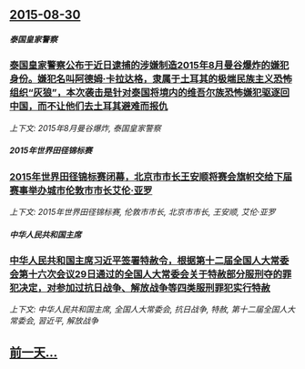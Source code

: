 ## [2015-08-30](/news/2015/08/30/index.md)

##### 泰国皇家警察
### [泰国皇家警察公布于近日逮捕的涉嫌制造2015年8月曼谷爆炸的嫌犯身份。嫌犯名叫阿德姆·卡拉达格，隶属于土耳其的极端民族主义恐怖组织“灰狼”，本次袭击是针对泰国将境内的维吾尔族恐怖嫌犯驱逐回中国，而不让他们去土耳其避难而报仇](/news/2015/08/30/泰国皇家警察公布于近日逮捕的涉嫌制造2015年8月曼谷爆炸的嫌犯身份-嫌犯名叫阿德姆-卡拉达格-隶属于土耳其的极端民族主.md)
_上下文: 2015年8月曼谷爆炸, 泰国皇家警察_

##### 2015年世界田径锦标赛
### [2015年世界田径锦标赛闭幕，北京市市长王安顺将赛会旗帜交给下届赛事举办城市伦敦市市长艾伦·亚罗 ](/news/2015/08/30/2015年世界田径锦标赛闭幕-北京市市长王安顺将赛会旗帜交给下届赛事举办城市伦敦市市长艾伦-亚罗.md)
_上下文: 2015年世界田径锦标赛, 伦敦市市长, 北京市市长, 王安顺, 艾伦·亚罗_

##### 中华人民共和国主席
### [中华人民共和国主席习近平签署特赦令，根据第十二届全国人大常委会第十六次会议29日通过的全国人大常委会关于特赦部分服刑夺的罪犯决定，对参加过抗日战争、解放战争等四类服刑罪犯实行特赦 ](/news/2015/08/30/中华人民共和国主席习近平签署特赦令-根据第十二届全国人大常委会第十六次会议29日通过的全国人大常委会关于特赦部分服刑夺的.md)
_上下文: 中华人民共和国主席, 全国人大常委会, 抗日战争, 特赦, 第十二届全国人大常委会, 習近平, 解放战争_

## [前一天...](/news/2015/08/29/index.md)


